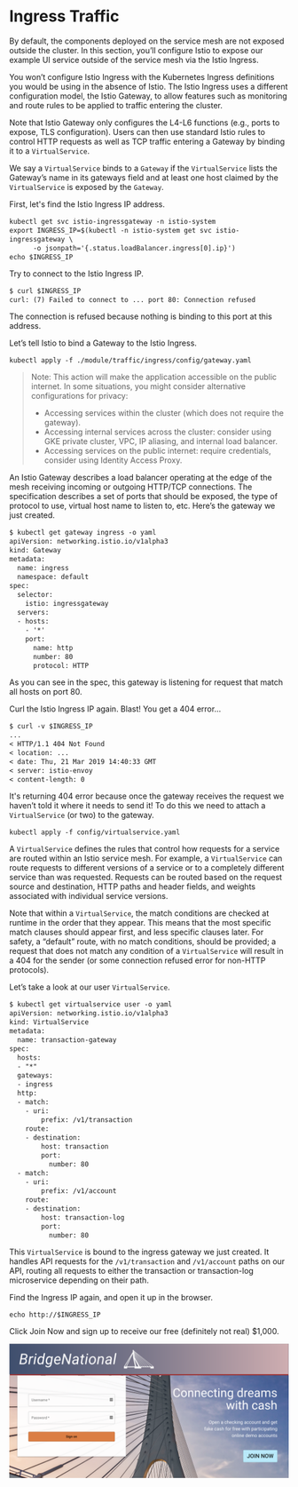 # Ingress Traffic

By default, the components deployed on the service mesh are not exposed outside the cluster. In this section, you’ll configure Istio to expose our example UI service outside of the service mesh via the Istio Ingress.

You won’t configure Istio Ingress with the Kubernetes Ingress definitions you would be using in the absence of Istio. The Istio Ingress uses a different configuration model, the Istio Gateway, to allow features such as monitoring and route rules to be applied to traffic entering the cluster.

Note that Istio Gateway only configures the L4-L6 functions (e.g., ports to expose, TLS configuration). Users can then use standard Istio rules to control HTTP requests as well as TCP traffic entering a Gateway by binding it to a `VirtualService`.

We say a `VirtualService` binds to a `Gateway` if the `VirtualService` lists the Gateway’s name in its gateways field and at least one host claimed by the `VirtualService` is exposed by the `Gateway`.

First, let's find the Istio Ingress IP address.

```shell
kubectl get svc istio-ingressgateway -n istio-system
export INGRESS_IP=$(kubectl -n istio-system get svc istio-ingressgateway \
      -o jsonpath='{.status.loadBalancer.ingress[0].ip}')
echo $INGRESS_IP
```

Try to connect to the Istio Ingress IP.

```shell
$ curl $INGRESS_IP
curl: (7) Failed to connect to ... port 80: Connection refused
```

The connection is refused because nothing is binding to this port at this address.

Let’s tell Istio to bind a Gateway to the Istio Ingress.

```shell
kubectl apply -f ./module/traffic/ingress/config/gateway.yaml
```

> Note: This action will make the application accessible on the public internet. In some situations, you might consider alternative configurations for privacy:
>
> - Accessing services within the cluster (which does not require the gateway).
> - Accessing internal services across the cluster: consider using GKE private cluster, VPC, IP aliasing, and internal load balancer.
> - Accessing services on the public internet: require credentials, consider using Identity Access Proxy.
>

An Istio Gateway describes a load balancer operating at the edge of the mesh receiving incoming or outgoing HTTP/TCP connections. The specification describes a set of ports that should be exposed, the type of protocol to use, virtual host name to listen to, etc. Here’s the gateway we just created.

```shell
$ kubectl get gateway ingress -o yaml
apiVersion: networking.istio.io/v1alpha3
kind: Gateway
metadata:
  name: ingress
  namespace: default
spec:
  selector:
    istio: ingressgateway
  servers:
  - hosts:
    - '*'
    port:
      name: http
      number: 80
      protocol: HTTP
```

As you can see in the spec, this gateway is listening for request that match all hosts on port 80.

Curl the Istio Ingress IP again. Blast! You get a 404 error...

```shell
$ curl -v $INGRESS_IP
...
< HTTP/1.1 404 Not Found
< location: ...
< date: Thu, 21 Mar 2019 14:40:33 GMT
< server: istio-envoy
< content-length: 0
```

It's returning 404 error because once the gateway receives the request we haven’t told it where it needs to send it! To do this we need to attach a `VirtualService` (or two) to the gateway.

```shell
kubectl apply -f config/virtualservice.yaml
```

A `VirtualService` defines the rules that control how requests for a service are routed within an Istio service mesh. For example, a `VirtualService` can route requests to different versions of a service or to a completely different service than was requested. Requests can be routed based on the request source and destination, HTTP paths and header fields, and weights associated with individual service versions.

Note that within a `VirtualService`, the match conditions are checked at runtime in the order that they appear. This means that the most specific match clauses should appear first, and less specific clauses later. For safety, a “default” route, with no match conditions, should be provided; a request that does not match any condition of a `VirtualService` will result in a 404 for the sender (or some connection refused error for non-HTTP protocols).

Let’s take a look at our user `VirtualService`.

```shell
$ kubectl get virtualservice user -o yaml
apiVersion: networking.istio.io/v1alpha3
kind: VirtualService
metadata:
  name: transaction-gateway
spec:
  hosts:
  - "*"
  gateways:
  - ingress
  http:
  - match:
    - uri:
        prefix: /v1/transaction
    route:
    - destination:
        host: transaction
        port:
          number: 80
  - match:
    - uri:
        prefix: /v1/account
    route:
    - destination:
        host: transaction-log
        port:
          number: 80
```

This `VirtualService` is bound to the ingress gateway we just created. It handles API requests for the `/v1/transaction` and `/v1/account` paths on our API, routing all requests to either the transaction or transaction-log microservice depending on their path.

Find the Ingress IP again, and open it up in the browser.

```shell
echo http://$INGRESS_IP
```

Click Join Now and sign up to receive our free (definitely not real) $1,000.

![Banking App Home Screen](/assets/banking-app-home.png)
